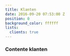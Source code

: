 ```yaml
---
title: Klanten
date: 2016-09-20 07:53:00 Z
position: 0
background_color: ffffff
lists:
  clients: true
---
```


### Contente klanten